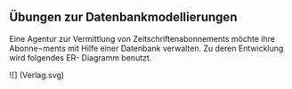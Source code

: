 ## Übungen zur Datenbankmodellierungen 

Eine Agentur zur Vermittlung von Zeitschriftenabonnements möchte ihre Abonne¬ments mit Hilfe einer Datenbank verwalten. Zu deren Entwicklung wird folgendes ER- Diagramm benutzt.
<!--
@startuml Verlag
entity Verlag{
    * VerlagsName primary key
    * Vertragsleiter
    * Verlagsaddresse
}

entity Zeitschrift {
    * Titel primary key
    * Ausgabe
    * Preis
}
entity Abonent {
    * Nummer primary key 
    --
    * Name
    * Addresse 

}

Verlag "1" -- "n" Zeitschrift : verlegt
'' Esgit einen Verlag und dieser hat Viele Zeitschriften im Angebot
Zeitschrift "n" -- "m" Abonent: bezieht | Dauer  | Beginn 
'' Es gibt viele Abonenten diese können viele unterschiedliche Zeitschriften beziehen
@enduml
 -->
 ![] (Verlag.svg)